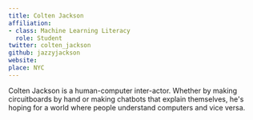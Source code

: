 ```yaml
---
title: Colten Jackson
affiliation:
- class: Machine Learning Literacy
  role: Student
twitter: colten_jackson
github: jazzyjackson
website: 
place: NYC
---
```

Colten Jackson is a human-computer inter-actor. Whether by making circuitboards by hand or making chatbots that explain themselves, he's hoping for a world where people understand computers and vice versa.
